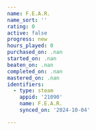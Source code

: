 ```yaml
---
name: F.E.A.R.
name_sort: ''
rating: 0
active: false
progress: new
hours_played: 0
purchased_on: .nan
started_on: .nan
beaten_on: .nan
completed_on: .nan
mastered_on: .nan
identifiers:
  - type: steam
    appid: '21090'
    name: F.E.A.R.
    synced_on: '2024-10-04'

---
```

